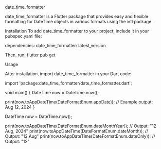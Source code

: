 date_time_formatter

date_time_formatter is a Flutter package that provides easy and flexible formatting for DateTime objects in various formats using the intl package.

Installation
To add date_time_formatter to your project, include it in your pubspec.yaml file:

dependencies:
date_time_formatter: latest_version


Then, run:
flutter pub get


Usage

After installation, import date_time_formatter in your Dart code:

import 'package:date_time_formatter/date_time_formatter.dart';

void main() {
DateTime now = DateTime.now();

print(now.toAppDateTime(DateFormatEnum.appDate));
// Example output: Aug 12, 2024
}


DateTime now = DateTime.now();

print(now.toAppDateTime(DateFormatEnum.dateMonthYear));    // Output: "12 Aug, 2024"
print(now.toAppDateTime(DateFormatEnum.dateMonth));   // Output: "12 Aug"
print(now.toAppDateTime(DateFormatEnum.dateOnly)); // Output: "12"


